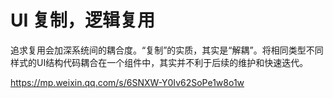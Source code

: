 # UI 复制，逻辑复用
追求复用会加深系统间的耦合度。“复制”的实质，其实是“解耦”。将相同类型不同样式的UI结构代码耦合在一个组件中，其实并不利于后续的维护和快速迭代。

https://mp.weixin.qq.com/s/6SNXW-Y0Iv62SoPe1w8o1w
